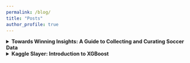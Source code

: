 ```yaml
---
permalink: /blog/
title: "Posts"
author_profile: true
---
```


<details>

<summary style="cursor: pointer; font-weight: bold;">Towards Winning Insights: A Guide to Collecting and Curating Soccer Data</summary>

<h3>Introduction</h3>

<p>
  Soccer has always been a game of skill and strategy, but in recent years, the explosion of data is revolutionizing how we approach the sport. The sheer volume of data 
  available is transforming how teams measure performance and make decisions. This surge of data is changing the game, and those who are able to use it to generate powerful 
  insights have the potential to gain a competitive edge that could change the course of history.
  
<div style="text-align:center; margin: 20px;">
  <img src="/images/treble.png" alt="Treble Winners Manchester United" style="width: 450px;"/>
</div>

</p>

<p>
  One key to the generation of meaningful insights is effective data collection and curation. The quality of 
  your analysis will heavily depend on the quality of the data you are working with, so it is crucial that these steps are not overlooked. In this post, I 
  will walk you through the process of collection and curation for soccer data. Now, let's lace up our cleats and set you on the path towards game-winning insights!
</p>

<h3>Research Question</h3>

<p>
  The question motivating our analysis is: Can we use match data to build a model that accurately quantifies and tracks a team’s form? In soccer, "form" goes beyond wins, losses, 
  and draws; it encompasses the underlying quality and consistency of a team’s performance over time. By tracking a team’s form with detailed match data, we may gain a clearer 
  picture of trends that may not be visible in the final scores alone. For example, a team might be creating high-quality chances consistently, even if the results aren’t showing 
  on the scoreboard yet. Conversely, a team winning matches might be showing signs of poor form if they’re frequently outperformed by their opponents.
</p>

<div style="text-align:center; margin: 20px;">
  <img src="/images/trends.png" alt="Trend Photo" style="width: 450px;"/>
</div>

<p>
  Quantifying form allows us to recognize when a team is on an upward trajectory or dealing with serious issues before they show up in the win-loss column. By analyzing factors 
  such as possession, strength of the opponent, chances created, and recent results, we may be able to gain a deeper understanding of when things are going especially well or 
  poorly. This approach would enable us to look beyond short-term outcomes and assess the true health of a team’s performance. If successful, a model like this could help teams 
  know when they are improving enough to trust the process, or when it may be time to hit the panic button.
</p>

<h3>Data Collection</h3>

<p>
  For the initial collection, I decided to gather Premier League match data for Manchester United between 2018 and 2024. I obtained the data using the <a 
  href="https://www.api-football.com">API-Football</a>, a high-quality API that is easy to use and covers over 1000 leagues around the world. API-Football is a product of API- 
  Sports, a company that has well-documented APIs for all of the world's major sports. There are two ways to use the API, through the API-Sports interface or with RapidAPI. I 
  tried both and had an easier time using the API-Sports version, so that is what I will use for the demonstration.
</p>

</details>

<details>

<summary style="cursor: pointer; font-weight: bold;">Kaggle Slayer: Introduction to XGBoost</summary>

<h3>Introduction</h3>

<p>
  Every Kaggle competition presents unique obstacles—requiring the sharpest of skills and the most powerful of tools. In this post, I will introduce you to the greatest of weapons—one every data scientist must have in their arsenal: <span 
  style="color:#007BFF;">XGBoost</span>.
</p>

<div style="text-align:center; margin: 20px;">
  <img src="/images/dragon_slayer.png" alt="Dragon Slayer" style="width: 450px;"/>
</div>

<p>
  Short for “Extreme Gradient Boosting,” XGBoost is a highly scalable, efficient decision tree machine learning library that makes use of the gradient boosting framework to provide excellent results in classification and regression tasks. If you're just     
  entering the battlefield of machine learning, this tutorial will teach you the basics of XGBoost and help you begin using it to conquer your next challenge.
</p>

<h3>Foundations</h3>

<p>
  The term “gradient boosting” comes from the concept of “boosting”—improving a single weak model (in this case, a decision tree) by combining it with other weak models to form a collectively strong model.
</p>

<p>
  In gradient boosting, an ensemble of shallow decision trees is iteratively trained, with each tree focusing on correcting the residual errors of the previous model. The final prediction is a weighted sum of all the tree predictions, creating a robust model   from individually weak learners.
</p>

<p>
  If you want to learn more about any of these concepts, I highly recommend checking out the YouTube channel "StatQuest with Josh Starmer." He offers a ton of simple yet thorough videos on machine learning. Here are a few of his playlists that explain the     foundational components of XGBoost:
</p>

<ul>
  <li><a href="https://www.youtube.com/watch?v=_L39rN6gz7Y&list=PLblh5JKOoLUKAtDViTvRGFpphEc24M-QH">Decision Trees</a></li>
  <li><a href="https://www.youtube.com/watch?v=3CC4N4z3GJc&list=PLblh5JKOoLUJjeXUvUE0maghNuY2_5fY6">Gradient Boosting</a></li>
</ul>

<div style="text-align:center;">
  <img src="/images/xgboost.png" alt="XGBoost"/>
</div>

<h3>Why XGBoost?</h3>

<p>
  So what is it that makes XGBoost reign king when it comes to working with tabular data? For the purpose of this post, I have narrowed it down to four key factors:
</p>

<ul>
  <li>
      Efficiency: XGBoost is extremely fast. It uses parallel processing and optimization techniques, allowing it to construct different parts of the trees simultaneously. This significantly expedites the process when compared to traditional gradient boosting         methods, which build each tree one by one. It is also sparse-aware, which just means it only stores non-zero values in order to conserve memory. The method's handling of the data enables it to excel with large datasets, making it a great option for   
      applications in big data.
  </li>
  <li>
      Flexibility: XGBoost is highly adaptable, offering built-in functions for handling missing values and responding well to outliers. It includes tons of tuning parameters, which allows users to customize the model depending on the task and dataset. By creating a simple parameter grid, users can quickly test various combinations of hyperparameters to identify the optimal configuration for their problem.
  </li>
  <li>
      Performance: As XGBoost is a tree-based method, it is capable of identifying complex, non-linear relationships in the data. It also uses regularization parameters (<a href="https://www.youtube.com/watch?v=NGf0voTMlcs">L1</a> and <a   
      href="https://www.youtube.com/watch?v=Q81RR3yKn30">L2</a>)to prevent overfitting, enhancing the model's ability to generalize well to out-of-sample data. These capabilities allow XGBoost to be a consistent, high performer, both in Kaggle competitions   
      and in real-world settings. 
  </li>
  <li>
      Community: Lastly, XGBoost is supported by a massive community, meaning extensive up-to-date documentation, tutorials, and resources are readily available to users. There are implementations of XGBoost in Python, R, Julia, Java, and more, so it is 
      accessible for everyone. It also integrates seamlessly with popular data science libraries, such as sci-kit learn and TensorFlow, which makes it easy for users to incorporate it into their workflows.
  </li>
</ul>

<h3>Applications</h3>

<div style="text-align:center; margin: 20px;">
  <img src="/images/fernando_tatis.png" alt="baseball" style="width: 450px;"/>
</div>

<p>
  XGBoost has been successfully applied to:
</p>

<ul>
    <li>
        Sports: Predicting Match Outcomes, Sports Betting, Play Calling, Personnel Strategy, Draft Decisions, Injury Prediction and Prevention
    </li>
    <li>
        Business: Customer Segmentation, Credit Scoring, Risk Assessment, Sale Forecasting
    </li>
    <li>
        Health: Precision Medicine, Healthcare Cost Prediction, Pharmaceutical Studies, Genomics 
    </li>
</ul>

<h3>Demo</h3>

<p>
    Now, I will show you how easy it is start using XGBoost. Below, I trained a simple XGBoost model and compared to three common methods. 
</p>

<pre style="font-size: 12px; padding: 10px; line-height: 1.2;"><code class="language-python">
# Load the dataset
data = pd.read_csv('insurance.csv')

# Define the features and the target variable
X, y = data.iloc[:, :-1], data.iloc[:, -1]

# Define the categorical and numerical features
categorical_features = ['sex', 'smoker', 'region']
numerical_features = ['age', 'bmi', 'children']

# Preprocess the data
preprocessor = ColumnTransformer(
    transformers=[
        ('num', 'passthrough', numerical_features),
        ('cat', OneHotEncoder(), categorical_features)
    ])

# Split the data into training and test sets
X_train, X_test, y_train, y_test = train_test_split(X, y, test_size=0.2, random_state=42)

# Define the models
models = {
    'Linear Regression': LinearRegression(),
    'Decision Tree': DecisionTreeRegressor(random_state=42),
    'Random Forest': RandomForestRegressor(random_state=42),
    'XGBoost': xgb.XGBRegressor(objective='reg:squarederror', random_state=42)
}

# Define a parameter grid for XGBoost
param_grid = {
    'regressor__n_estimators': [100, 200, 300],
    'regressor__max_depth': [3, 4, 5, 6],
    'regressor__learning_rate': [0.01, 0.05, 0.1],
    'regressor__subsample': [0.6, 0.8, 1.0],
    'regressor__colsample_bytree': [0.6, 0.8, 1.0]
}

# Perform RandomizedSearchCV for XGBoost
xgb_pipeline = Pipeline(steps=[('preprocessor', preprocessor),
                               ('regressor', models['XGBoost'])])

random_search = RandomizedSearchCV(estimator=xgb_pipeline, param_distributions=param_grid,
                                   n_iter=50, scoring='neg_mean_squared_error', cv=3, verbose=1, random_state=42, n_jobs=-1)

random_search.fit(X_train, y_train)

# Get the best model
best_xgb_model = random_search.best_estimator_

# Train and evaluate each model
results = {}
for name, model in models.items():
    if name == 'XGBoost':
        pipeline = best_xgb_model
    else:
        pipeline = Pipeline(steps=[('preprocessor', preprocessor),
                                   ('regressor', model)])
        pipeline.fit(X_train, y_train)
    predictions = pipeline.predict(X_test)
    rmse = np.sqrt(mean_squared_error(y_test, predictions))
    results[name] = rmse

# Print the results
for name, rmse in results.items():
    print(f'{name} - RMSE: {rmse}')
</code></pre>

<div style="text-align:center; margin: 20px;">
  <img src="/images/xgboost-demo 2.png" alt="Demo Results" style="width: 450px;"/>
</div>

<p>
    Voila! XGBoost has the lowest RMSE, meaning that its predicted values were closest to the true values in data.
</p>

<h3>Conclusion</h3>

<p>
    With this brief introduction, I hope you have started to appreciate the power of XGBoost. I have avoided diving into the math behind the method here, but if you're interested, it’s fascinating to see what’s happening under the hood.
</p>

<p>
    If you are interested, you can find more information <a href="https://www.geeksforgeeks.org/xgboost/">here</a>.
</p>
  
<p>
    Now that you have some basic information, I would encourage you to try it yourself. With a bit of practice, I am confident you will become a   
    master of XGBoost, slaying even the mightiest of Kaggle competitions in no time. 
</p>

</details>






